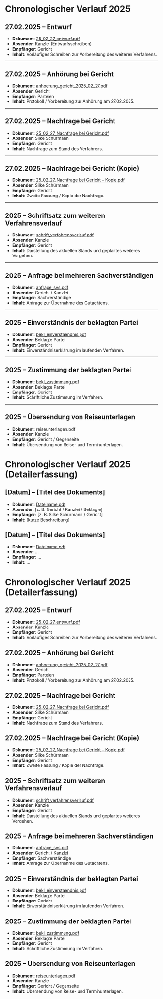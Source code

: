 # Chronologischer Verlauf 2025

## 27.02.2025 – Entwurf
- **Dokument**: [25_02_27_entwurf.pdf](../verfahren/25_02_27_entwurf.pdf)  
- **Absender**: Kanzlei (Entwurfsschreiben)  
- **Empfänger**: Gericht  
- **Inhalt**: Vorläufiges Schreiben zur Vorbereitung des weiteren Verfahrens.  

---

## 27.02.2025 – Anhörung bei Gericht
- **Dokument**: [anhoerung_gericht_2025_02_27.pdf](../verfahren/anhoerung_gericht_2025_02_27.pdf)  
- **Absender**: Gericht  
- **Empfänger**: Parteien  
- **Inhalt**: Protokoll / Vorbereitung zur Anhörung am 27.02.2025.  

---

## 27.02.2025 – Nachfrage bei Gericht
- **Dokument**: [25_02_27_Nachfrage bei Gericht.pdf](../verfahren/25_02_27_Nachfrage%20bei%20Gericht.pdf)  
- **Absender**: Silke Schürmann  
- **Empfänger**: Gericht  
- **Inhalt**: Nachfrage zum Stand des Verfahrens.  

---

## 27.02.2025 – Nachfrage bei Gericht (Kopie)
- **Dokument**: [25_02_27_Nachfrage bei Gericht – Kopie.pdf](../verfahren/25_02_27_Nachfrage%20bei%20Gericht%20-%20Kopie.pdf)  
- **Absender**: Silke Schürmann  
- **Empfänger**: Gericht  
- **Inhalt**: Zweite Fassung / Kopie der Nachfrage.  

---

## 2025 – Schriftsatz zum weiteren Verfahrensverlauf
- **Dokument**: [schrift_verfahrensverlauf.pdf](../verfahren/schrift_verfahrensverlauf.pdf)  
- **Absender**: Kanzlei  
- **Empfänger**: Gericht  
- **Inhalt**: Darstellung des aktuellen Stands und geplantes weiteres Vorgehen.  

---

## 2025 – Anfrage bei mehreren Sachverständigen
- **Dokument**: [anfrage_svs.pdf](../verfahren/anfrage_svs.pdf)  
- **Absender**: Gericht / Kanzlei  
- **Empfänger**: Sachverständige  
- **Inhalt**: Anfrage zur Übernahme des Gutachtens.  

---

## 2025 – Einverständnis der beklagten Partei
- **Dokument**: [bekl_einverstaendnis.pdf](../verfahren/bekl_einverstaendnis.pdf)  
- **Absender**: Beklagte Partei  
- **Empfänger**: Gericht  
- **Inhalt**: Einverständniserklärung im laufenden Verfahren.  

---

## 2025 – Zustimmung der beklagten Partei
- **Dokument**: [bekl_zustimmung.pdf](../verfahren/bekl_zustimmung.pdf)  
- **Absender**: Beklagte Partei  
- **Empfänger**: Gericht  
- **Inhalt**: Schriftliche Zustimmung im Verfahren.  

---

## 2025 – Übersendung von Reiseunterlagen
- **Dokument**: [reiseunterlagen.pdf](../verfahren/reiseunterlagen.pdf)  
- **Absender**: Kanzlei  
- **Empfänger**: Gericht / Gegenseite  
- **Inhalt**: Übersendung von Reise- und Terminunterlagen.  
# Chronologischer Verlauf 2025 (Detailerfassung)

## [Datum] – [Titel des Dokuments]
- **Dokument**: [Dateiname.pdf](../verfahren/[Dateiname].pdf)  
- **Absender**: [z. B. Gericht / Kanzlei / Beklagte]  
- **Empfänger**: [z. B. Silke Schürmann / Gericht]  
- **Inhalt**: [kurze Beschreibung]

## [Datum] – [Titel des Dokuments]
- **Dokument**: [Dateiname.pdf](../verfahren/[Dateiname].pdf)  
- **Absender**: …  
- **Empfänger**: …  
- **Inhalt**: …
# Chronologischer Verlauf 2025 (Detailerfassung)

## 27.02.2025 – Entwurf
- **Dokument**: [25_02_27_entwurf.pdf](../verfahren/25_02_27_entwurf.pdf)  
- **Absender**: Kanzlei  
- **Empfänger**: Gericht  
- **Inhalt**: Vorläufiges Schreiben zur Vorbereitung des weiteren Verfahrens.  

## 27.02.2025 – Anhörung bei Gericht
- **Dokument**: [anhoerung_gericht_2025_02_27.pdf](../verfahren/anhoerung_gericht_2025_02_27.pdf)  
- **Absender**: Gericht  
- **Empfänger**: Parteien  
- **Inhalt**: Protokoll / Vorbereitung zur Anhörung am 27.02.2025.  

## 27.02.2025 – Nachfrage bei Gericht
- **Dokument**: [25_02_27_Nachfrage bei Gericht.pdf](../verfahren/25_02_27_Nachfrage%20bei%20Gericht.pdf)  
- **Absender**: Silke Schürmann  
- **Empfänger**: Gericht  
- **Inhalt**: Nachfrage zum Stand des Verfahrens.  

## 27.02.2025 – Nachfrage bei Gericht (Kopie)
- **Dokument**: [25_02_27_Nachfrage bei Gericht – Kopie.pdf](../verfahren/25_02_27_Nachfrage%20bei%20Gericht%20-%20Kopie.pdf)  
- **Absender**: Silke Schürmann  
- **Empfänger**: Gericht  
- **Inhalt**: Zweite Fassung / Kopie der Nachfrage.  

## 2025 – Schriftsatz zum weiteren Verfahrensverlauf
- **Dokument**: [schrift_verfahrensverlauf.pdf](../verfahren/schrift_verfahrensverlauf.pdf)  
- **Absender**: Kanzlei  
- **Empfänger**: Gericht  
- **Inhalt**: Darstellung des aktuellen Stands und geplantes weiteres Vorgehen.  

## 2025 – Anfrage bei mehreren Sachverständigen
- **Dokument**: [anfrage_svs.pdf](../verfahren/anfrage_svs.pdf)  
- **Absender**: Gericht / Kanzlei  
- **Empfänger**: Sachverständige  
- **Inhalt**: Anfrage zur Übernahme des Gutachtens.  

## 2025 – Einverständnis der beklagten Partei
- **Dokument**: [bekl_einverstaendnis.pdf](../verfahren/bekl_einverstaendnis.pdf)  
- **Absender**: Beklagte Partei  
- **Empfänger**: Gericht  
- **Inhalt**: Einverständniserklärung im laufenden Verfahren.  

## 2025 – Zustimmung der beklagten Partei
- **Dokument**: [bekl_zustimmung.pdf](../verfahren/bekl_zustimmung.pdf)  
- **Absender**: Beklagte Partei  
- **Empfänger**: Gericht  
- **Inhalt**: Schriftliche Zustimmung im Verfahren.  

## 2025 – Übersendung von Reiseunterlagen
- **Dokument**: [reiseunterlagen.pdf](../verfahren/reiseunterlagen.pdf)  
- **Absender**: Kanzlei  
- **Empfänger**: Gericht / Gegenseite  
- **Inhalt**: Übersendung von Reise- und Terminunterlagen.  
